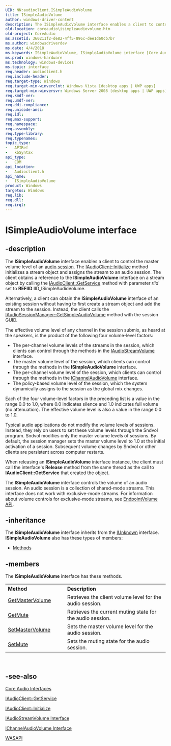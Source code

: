 ```yaml
---
UID: NN:audioclient.ISimpleAudioVolume
title: ISimpleAudioVolume
author: windows-driver-content
description: The ISimpleAudioVolume interface enables a client to control the master volume level of an audio session.
old-location: coreaudio\isimpleaudiovolume.htm
old-project: CoreAudio
ms.assetid: 360211f2-de82-4ff5-896c-dee1d60cb7b7
ms.author: windowsdriverdev
ms.date: 4/4/2018
ms.keywords: ISimpleAudioVolume, ISimpleAudioVolume interface [Core Audio], ISimpleAudioVolume interface [Core Audio], described, audioclient/ISimpleAudioVolume, coreaudio.isimpleaudiovolume
ms.prod: windows-hardware
ms.technology: windows-devices
ms.topic: interface
req.header: audioclient.h
req.include-header: 
req.target-type: Windows
req.target-min-winverclnt: Windows Vista [desktop apps | UWP apps]
req.target-min-winversvr: Windows Server 2008 [desktop apps | UWP apps]
req.kmdf-ver: 
req.umdf-ver: 
req.ddi-compliance: 
req.unicode-ansi: 
req.idl: 
req.max-support: 
req.namespace: 
req.assembly: 
req.type-library: 
req.typenames: 
topic_type:
-	APIRef
-	kbSyntax
api_type:
-	COM
api_location:
-	Audioclient.h
api_name:
-	ISimpleAudioVolume
product: Windows
targetos: Windows
req.lib: 
req.dll: 
req.irql: 
---
```


# ISimpleAudioVolume interface


## -description



The <b>ISimpleAudioVolume</b> interface enables a client to control the master volume level of an <a href="https://msdn.microsoft.com/b8a1b656-a582-4112-99e9-bd575719ebb3">audio session</a>. The <a href="https://msdn.microsoft.com/eb778503-06f8-4705-9f8d-9a4fd886ae27">IAudioClient::Initialize</a> method initializes a stream object and assigns the stream to an audio session. The client obtains a reference to the <b>ISimpleAudioVolume</b> interface on a stream object by calling the <a href="https://msdn.microsoft.com/233d4471-037f-4df9-bef6-57f2544dedb5">IAudioClient::GetService</a> method with parameter <i>riid</i> set to <b>REFIID</b> IID_ISimpleAudioVolume.

Alternatively, a client can obtain the <b>ISimpleAudioVolume</b> interface of an existing session without having to first create a stream object and add the stream to the session. Instead, the client calls the <a href="https://msdn.microsoft.com/2f3c5a40-308f-48b4-b35c-aebd0cc6b849">IAudioSessionManager::GetSimpleAudioVolume</a> method with the session GUID.

The effective volume level of any channel in the session submix, as heard at the speakers, is the product of the following four volume-level factors:

<ul>
<li>The per-channel volume levels of the streams in the session, which clients can control through the methods in the <a href="https://msdn.microsoft.com/92cc127b-77ac-4fc7-ac3c-319e5d6368d3">IAudioStreamVolume</a> interface.</li>
<li>The master volume level of the session, which clients can control through the methods in the <b>ISimpleAudioVolume</b> interface.</li>
<li>The per-channel volume level of the session, which clients can control through the methods in the <a href="https://msdn.microsoft.com/0d0a20dc-5e5a-49a7-adc9-20aacb88368a">IChannelAudioVolume</a> interface.</li>
<li>The policy-based volume level of the session, which the system dynamically assigns to the session as the global mix changes.</li>
</ul>
Each of the four volume-level factors in the preceding list is a value in the range 0.0 to 1.0, where 0.0 indicates silence and 1.0 indicates full volume (no attenuation). The effective volume level is also a value in the range 0.0 to 1.0.

Typical audio applications do not modify the volume levels of sessions. Instead, they rely on users to set these volume levels through the Sndvol program. Sndvol modifies only the master volume levels of sessions. By default, the session manager sets the master volume level to 1.0 at the initial activation of a session. Subsequent volume changes by Sndvol or other clients are persistent across computer restarts.

When releasing an <b>ISimpleAudioVolume</b> interface instance, the client must call the interface's <b>Release</b> method from the same thread as the call to <b>IAudioClient::GetService</b> that created the object.

The <b>ISimpleAudioVolume</b> interface controls the volume of an audio session. An audio session is a collection of shared-mode streams. This interface does not work with exclusive-mode streams. For information about volume controls for exclusive-mode streams, see <a href="https://msdn.microsoft.com/1fe1cd57-a0a4-4e08-ab52-3b6e66d14e79">EndpointVolume API</a>.




## -inheritance

The <b xmlns:loc="http://microsoft.com/wdcml/l10n">ISimpleAudioVolume</b> interface inherits from the <a href="https://msdn.microsoft.com/33f1d79a-33fc-4ce5-a372-e08bda378332">IUnknown</a> interface. <b>ISimpleAudioVolume</b> also has these types of members:
<ul>
<li><a href="https://docs.microsoft.com/">Methods</a></li>
</ul>

## -members

The <b>ISimpleAudioVolume</b> interface has these methods.
<table class="members" id="memberListMethods">
<tr>
<th align="left" width="37%">Method</th>
<th align="left" width="63%">Description</th>
</tr>
<tr data="declared;">
<td align="left" width="37%">
<a href="https://msdn.microsoft.com/362d8e12-a92c-4e0f-b88f-a3937c75d01a">GetMasterVolume</a>
</td>
<td align="left" width="63%">
Retrieves the client volume level for the audio session.

</td>
</tr>
<tr data="declared;">
<td align="left" width="37%">
<a href="https://msdn.microsoft.com/35890423-2aac-473b-a820-ba7cb1b5e05e">GetMute</a>
</td>
<td align="left" width="63%">
Retrieves the current muting state for the audio session.

</td>
</tr>
<tr data="declared;">
<td align="left" width="37%">
<a href="https://msdn.microsoft.com/895a8564-5f06-4e20-abcc-d960d4002eb0">SetMasterVolume</a>
</td>
<td align="left" width="63%">
Sets the master volume level for the audio session.

</td>
</tr>
<tr data="declared;">
<td align="left" width="37%">
<a href="https://msdn.microsoft.com/64fc7146-8d4b-429c-bf35-c43e31a41af8">SetMute</a>
</td>
<td align="left" width="63%">
Sets the muting state for the audio session.

</td>
</tr>
</table> 


## -see-also




<a href="https://msdn.microsoft.com/b18e2094-e974-4c23-b70b-ace5a168132d">Core Audio Interfaces</a>



<a href="https://msdn.microsoft.com/233d4471-037f-4df9-bef6-57f2544dedb5">IAudioClient::GetService</a>



<a href="https://msdn.microsoft.com/eb778503-06f8-4705-9f8d-9a4fd886ae27">IAudioClient::Initialize</a>



<a href="https://msdn.microsoft.com/92cc127b-77ac-4fc7-ac3c-319e5d6368d3">IAudioStreamVolume Interface</a>



<a href="https://msdn.microsoft.com/0d0a20dc-5e5a-49a7-adc9-20aacb88368a">IChannelAudioVolume Interface</a>



<a href="https://msdn.microsoft.com/452b9725-b0b9-4888-bbb5-a23e0067e840">WASAPI</a>
 

 


